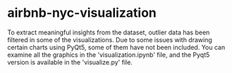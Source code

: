 # airbnb-nyc-visualization
To extract meaningful insights from the dataset, outlier data has been filtered in some of the visualizations. Due to some issues with drawing certain charts using PyQt5, some of them have not been included. You can examine all the graphics in the 'visualization.ipynb' file, and the Pyqt5 version is available in the 'visualize.py' file.
